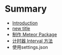 # Summary

* [Introduction](README.md)
* [new title](new_title.md)
* [制作 Meteor Package](zhi_zuo_meteor_package.md)
* [计时器 Interval 方法](MeteorTimers_interval.md)
* 使用settings.json

